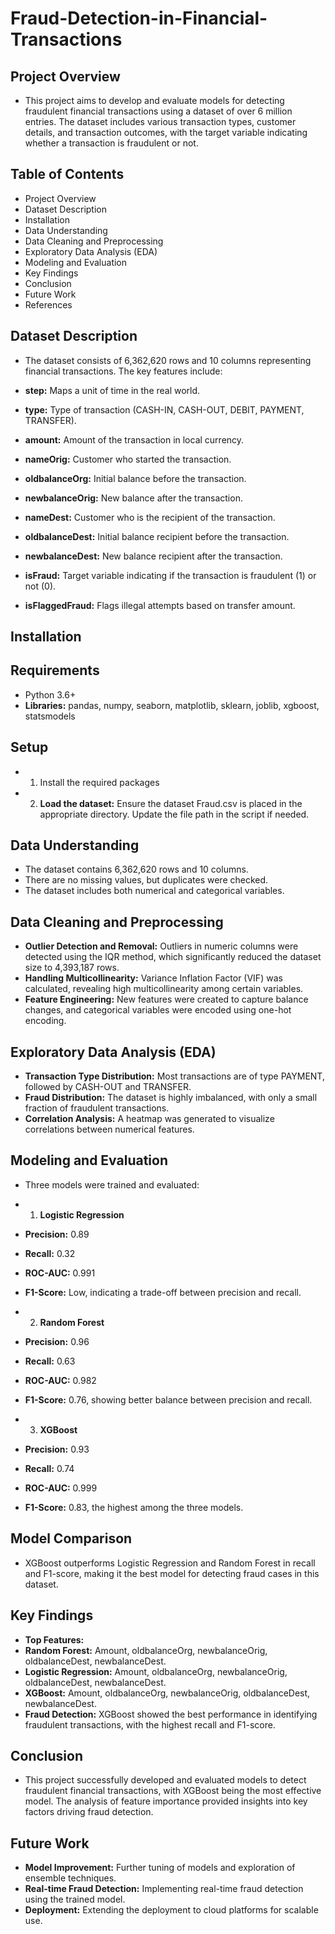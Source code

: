 # Fraud-Detection-in-Financial-Transactions
## Project Overview
- This project aims to develop and evaluate models for detecting fraudulent financial transactions using a dataset of over 6 million entries. The dataset includes various transaction types, customer details, and transaction outcomes, with the target variable indicating whether a transaction is fraudulent or not.

## Table of Contents
- Project Overview
- Dataset Description
- Installation
- Data Understanding
- Data Cleaning and Preprocessing
- Exploratory Data Analysis (EDA)
- Modeling and Evaluation
- Key Findings
- Conclusion
- Future Work
- References
  
## Dataset Description
- The dataset consists of 6,362,620 rows and 10 columns representing financial transactions. The key features include:

- **step:** Maps a unit of time in the real world.
- **type:** Type of transaction (CASH-IN, CASH-OUT, DEBIT, PAYMENT, TRANSFER).
- **amount:** Amount of the transaction in local currency.
- **nameOrig:** Customer who started the transaction.
- **oldbalanceOrg:** Initial balance before the transaction.
- **newbalanceOrig:** New balance after the transaction.
- **nameDest:** Customer who is the recipient of the transaction.
- **oldbalanceDest:** Initial balance recipient before the transaction.
- **newbalanceDest:** New balance recipient after the transaction.
- **isFraud:** Target variable indicating if the transaction is fraudulent (1) or not (0).
- **isFlaggedFraud:** Flags illegal attempts based on transfer amount.

## Installation
## Requirements
- Python 3.6+
- **Libraries:** pandas, numpy, seaborn, matplotlib, sklearn, joblib, xgboost, statsmodels

## Setup
- 1. Install the required packages
- 2. **Load the dataset:** Ensure the dataset Fraud.csv is placed in the appropriate directory. Update the file path in the script if needed.

## Data Understanding
- The dataset contains 6,362,620 rows and 10 columns.
- There are no missing values, but duplicates were checked.
- The dataset includes both numerical and categorical variables.
  
## Data Cleaning and Preprocessing
- **Outlier Detection and Removal:** Outliers in numeric columns were detected using the IQR method, which significantly reduced the dataset size to 4,393,187 rows.
- **Handling Multicollinearity:** Variance Inflation Factor (VIF) was calculated, revealing high multicollinearity among certain variables.
- **Feature Engineering:** New features were created to capture balance changes, and categorical variables were encoded using one-hot encoding.

## Exploratory Data Analysis (EDA)
- **Transaction Type Distribution:** Most transactions are of type PAYMENT, followed by CASH-OUT and TRANSFER.
- **Fraud Distribution:** The dataset is highly imbalanced, with only a small fraction of fraudulent transactions.
- **Correlation Analysis:** A heatmap was generated to visualize correlations between numerical features.

## Modeling and Evaluation
- Three models were trained and evaluated:

- 1. **Logistic Regression**
-    **Precision:** 0.89
-    **Recall:** 0.32
-    **ROC-AUC:** 0.991
-    **F1-Score:** Low, indicating a trade-off between precision and recall.

- 2. **Random Forest**
-    **Precision:** 0.96
-    **Recall:** 0.63
-    **ROC-AUC:** 0.982
-    **F1-Score:** 0.76, showing better balance between precision and recall.

- 3. **XGBoost**
-    **Precision:** 0.93
-    **Recall:** 0.74
-    **ROC-AUC:** 0.999
-    **F1-Score:** 0.83, the highest among the three models.

## Model Comparison
- XGBoost outperforms Logistic Regression and Random Forest in recall and F1-score, making it the best model for detecting fraud cases in this dataset.

## Key Findings
- **Top Features:**
-    **Random Forest:** Amount, oldbalanceOrg, newbalanceOrig, oldbalanceDest, newbalanceDest.
-    **Logistic Regression:** Amount, oldbalanceOrg, newbalanceOrig, oldbalanceDest, newbalanceDest.
-    **XGBoost:** Amount, oldbalanceOrg, newbalanceOrig, oldbalanceDest, newbalanceDest.
- **Fraud Detection:** XGBoost showed the best performance in identifying fraudulent transactions, with the highest recall and F1-score.

## Conclusion
- This project successfully developed and evaluated models to detect fraudulent financial transactions, with XGBoost being the most effective model. The analysis of feature importance provided insights into key factors driving fraud detection.

## Future Work
- **Model Improvement:** Further tuning of models and exploration of ensemble techniques.
- **Real-time Fraud Detection:** Implementing real-time fraud detection using the trained model.
- **Deployment:** Extending the deployment to cloud platforms for scalable use.
